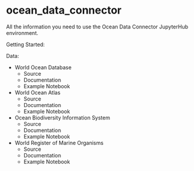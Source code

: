# ocean_data_connector

All the information you need to use the Ocean Data Connector JupyterHub environment. 

Getting Started:

Data:
* World Ocean Database
  * Source
  * Documentation
  * Example Notebook
* World Ocean Atlas
  * Source
  * Documentation
  * Example Notebook
* Ocean Biodiversity Information System
  * Source
  * Documentation
  * Example Notebook
* World Register of Marine Organisms
  * Source
  * Documentation
  * Example Notebook

